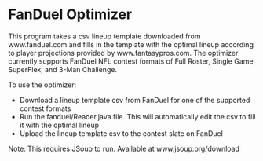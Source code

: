 # FanDuel Optimizer

<p>This program takes a csv lineup template downloaded from www.fanduel.com and fills in the template with the optimal lineup according to player projections provided by www.fantasypros.com. The optimizer currently supports FanDuel NFL contest formats of Full Roster, Single Game, SuperFlex, and 3-Man Challenge.</p>

<p>To use the optimizer:</p>
<ul>
<li>Download a lineup template csv from FanDuel for one of the supported contest formats
<li>Run the fanduel/Reader.java file. This will automatically edit the csv to fill it with the optimal lineup
<li>Upload the lineup template csv to the contest slate on FanDuel
</ul>

<p>Note: This requires JSoup to run. Available at www.jsoup.org/download
